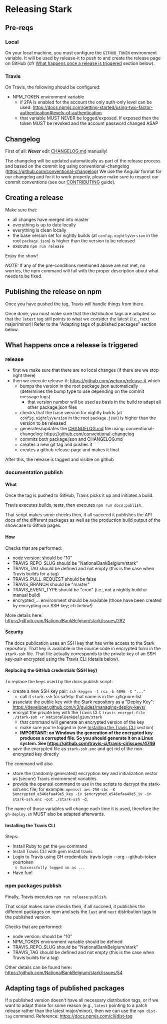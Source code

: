 # Releasing Stark

## Pre-reqs

### Local

On your local machine, you must configure the `GITHUB_TOKEN` environment variable.
It will be used by release-it to push to and create the release page on GitHub (cfr [What happens once a release is triggered](#release-process) section below).

### Travis

On Travis, the following should be configured:

-   NPM_TOKEN environment variable
    -   if 2FA is enabled for the account the only auth-only level can be used: https://docs.npmjs.com/getting-started/using-two-factor-authentication#levels-of-authentication
    -   that variable MUST NEVER be logged/exposed. If exposed then the token MUST be revoked and the account password changed ASAP

## Changelog

First of all: _**Never**_ edit [CHANGELOG.md](./CHANGELOG.md) manually!

The changelog will be updated automatically as part of the release process and based on the commit log using conventional-changelog (https://github.com/conventional-changelog)
We use the Angular format for our changelog and for it to work properly, please make sure to respect our commit conventions (see our [CONTRIBUTING](./CONTRIBUTING.md) guide).

## Creating a release

Make sure that:

-   all changes have merged into master
-   everything is up to date locally
-   everything is clean locally
-   the base version set for nightly builds (at `config.nightlyVersion` in the root `package.json`) is higher than the version to be released
-   execute `npm run release`

Enjoy the show!

_NOTE:_ If any of the pre-conditions mentioned above are not met, no worries, the npm command will fail with the proper description about what needs to be fixed.

## Publishing the release on npm

Once you have pushed the tag, Travis will handle things from there.

Once done, you must make sure that the distribution tags are adapted so that the `latest` tag still points to what we consider the latest (i.e., next major/minor)!
Refer to the "Adapting tags of published packages" section below.

## <a name="release-process"></a>What happens once a release is triggered

### release

-   first we make sure that there are no local changes (if there are we stop right there)
-   then we execute release-it: https://github.com/webpro/release-it which
    -   bumps the version in the root package.json automatically (determines the bump type to use depending on the commit message logs)
        -   that version number will be used as basis in the build to adapt all other package.json files
    -   checks that the base version for nightly builds (at `config.nightlyVersion` in the root `package.json`) is higher than the version to be released
    -   generates/updates the [CHANGELOG.md](./CHANGELOG.md) file using: conventional-changelog: https://github.com/conventional-changelog
    -   commits both package.json and CHANGELOG.md
    -   creates a new git tag and pushes it
    -   creates a github release page and makes it final

After this, the release is tagged and visible on github

### documentation publish

#### What

Once the tag is pushed to GitHub, Travis picks it up and initiates a build.

Travis executes builds, tests, then executes `npm run docs:publish`.

That script makes some checks then, if all succeed it publishes the API docs of the different packages as well as the production build output of the showcase to Github pages.

#### How

Checks that are performed:

-   node version: should be "10"
-   TRAVIS_REPO_SLUG should be "NationalBankBelgium/stark"
-   TRAVIS_TAG should be defined and not empty (this is the case when Travis builds for a tag)
-   TRAVIS_PULL_REQUEST should be false
-   TRAVIS_BRANCH should be "master"
-   TRAVIS_EVENT_TYPE should be "cron" (i.e., not a nightly build or manual build)
-   encrypted\_... environment should be available (those have been created by encrypting our SSH key; cfr below!)

More details here: https://github.com/NationalBankBelgium/stark/issues/282

#### Security

The docs publication uses an SSH key that has write access to the Stark repository.
That key is available in the source code in encrypted form in the `stark-ssh` file.
That file actually corresponds to the private key of an SSH key-pair encrypted using the Travis CLI (details below).

#### Replacing the GitHub credentials (SSH key)

To replace the keys used by the docs publish script:

-   create a new SSH key pair: `ssh-keygen -t rsa -b 4096 -C "..."`
    -   call it `stark-ssh` for safety: that name is in the .gitignore list
-   associate the public key with the Stark repository as a "Deploy Key": https://developer.github.com/v3/guides/managing-deploy-keys/
-   encrypt the private key with the Travis CLI: `travis encrypt-file ./stark-ssh -r NationalBankBelgium/stark`
    -   that command will generate an encrypted version of the key
    -   make sure you're logged in (see [Installing the Travis CLI](#intalling-travis-cli) section)
    -   **IMPORTANT: on Windows the generation of the encrypted key produces a corrupted file. So you should generate it on a Linux system. See https://github.com/travis-ci/travis-ci/issues/4746**
-   save the encrypted file as `stark-ssh.enc` and get rid of the non-encrypted key directly

The command will also

-   store the (randomly generated) encryption key and initialization vector as (secure) Travis environment variables
-   provide the openssl command to use in the scripts to decrypt the stark-ssh.enc file; for example: `openssl aes-256-cbc -K $encrypted_e546efaa49e5_key -iv $encrypted_e546efaa49e5_iv -in stark-ssh.enc -out ./stark-ssh -d`.

The name of those variables will change each time it is used, therefore the `gh-deploy.sh` MUST also be adapted afterwards.

#### <a name="intalling-travis-cli"></a>Installing the Travis CLI

Steps:

-   Install Ruby to get the `gem` command
-   Install Travis CLI with gem install travis
-   Login to Travis using GH credentials: travis login --org --github-token yourtoken
    -   `Successfully logged in as ...`
-   Have fun!

### npm packages publish

Finally, Travis executes `npm run release:publish`.

That script makes some checks then, if all succeed, it publishes the different packages on npm and sets the `last` and `next` distribution tags to the published version.

Checks that are performed:

-   node version: should be "10"
-   NPM_TOKEN environment variable should be defined
-   TRAVIS_REPO_SLUG should be "NationalBankBelgium/stark"
-   TRAVIS_TAG should be defined and not empty (this is the case when Travis builds for a tag)

Other details can be found here: https://github.com/NationalBankBelgium/stark/issues/54

## Adapting tags of published packages

If a published version doesn't have all necessary distribution tags, or if we want to adapt those for some reason (e.g., `latest` pointing to a patch release rather than the latest major/minor), then we can use the `npm dist-tag` command.
Reference: https://docs.npmjs.com/cli/dist-tag
